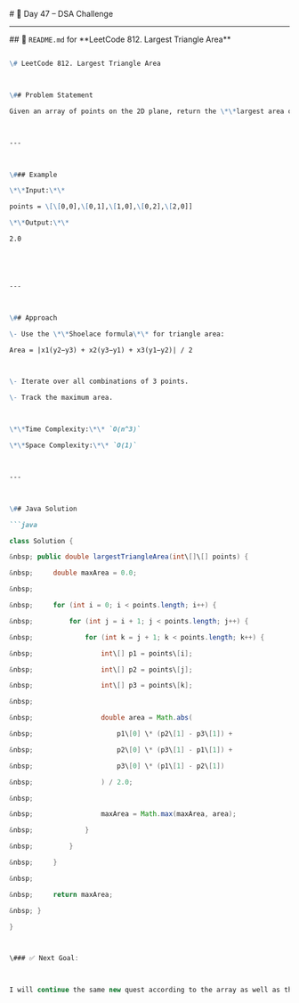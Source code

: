 \# 🚀 Day 47 – DSA Challenge





---



\## 📘 `README.md` for \*\*LeetCode 812. Largest Triangle Area\*\*

```markdown

\# LeetCode 812. Largest Triangle Area



\## Problem Statement

Given an array of points on the 2D plane, return the \*\*largest area of a triangle\*\* that can be formed by any three different points.



---



\### Example

\*\*Input:\*\*

points = \[\[0,0],\[0,1],\[1,0],\[0,2],\[2,0]]

\*\*Output:\*\*

2.0





---



\## Approach

\- Use the \*\*Shoelace formula\*\* for triangle area:  

Area = |x1(y2−y3) + x2(y3−y1) + x3(y1−y2)| / 2



\- Iterate over all combinations of 3 points.

\- Track the maximum area.



\*\*Time Complexity:\*\* `O(n^3)`  

\*\*Space Complexity:\*\* `O(1)`



---



\## Java Solution

```java

class Solution {

&nbsp; public double largestTriangleArea(int\[]\[] points) {

&nbsp;     double maxArea = 0.0;

&nbsp;     

&nbsp;     for (int i = 0; i < points.length; i++) {

&nbsp;         for (int j = i + 1; j < points.length; j++) {

&nbsp;             for (int k = j + 1; k < points.length; k++) {

&nbsp;                 int\[] p1 = points\[i];

&nbsp;                 int\[] p2 = points\[j];

&nbsp;                 int\[] p3 = points\[k];

&nbsp;                 

&nbsp;                 double area = Math.abs(

&nbsp;                     p1\[0] \* (p2\[1] - p3\[1]) +

&nbsp;                     p2\[0] \* (p3\[1] - p1\[1]) +

&nbsp;                     p3\[0] \* (p1\[1] - p2\[1])

&nbsp;                 ) / 2.0;

&nbsp;                 

&nbsp;                 maxArea = Math.max(maxArea, area);

&nbsp;             }

&nbsp;         }

&nbsp;     }

&nbsp;     

&nbsp;     return maxArea;

&nbsp; }

}



\### ✅ Next Goal:



I will continue the same new quest according to the array as well as the string and Linked list

